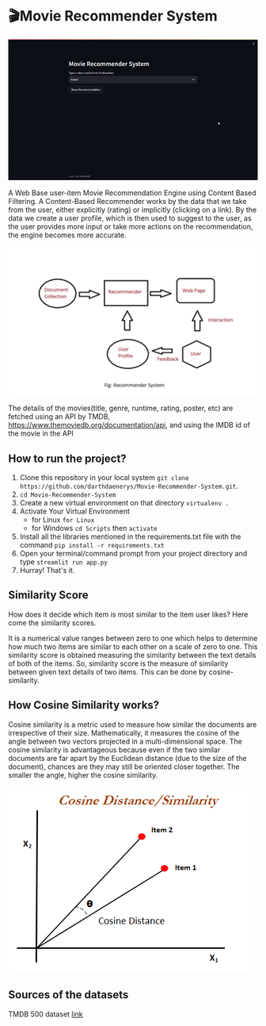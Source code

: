 # 🎬Movie Recommender System

![Alt text](ezgif-2-8d1b9d18d3.gif)

A Web Base user-item Movie Recommendation Engine using Content Based  Filtering. A Content-Based Recommender works by the data that we take from the user, either explicitly (rating) or implicitly (clicking on a link). By the data we create a user profile, which is then used to suggest to the user, as the user provides more input or take more actions on the recommendation, the engine becomes more accurate.

![Alt text](image.png)

The details of the movies(title, genre, runtime, rating, poster, etc) are fetched using an API by TMDB, https://www.themoviedb.org/documentation/api, and using the IMDB id of the movie in the API

## How to run the project?

1. Clone this repository in your local system `git clone https://github.com/darthdaenerys/Movie-Recommender-System.git`.
2. `cd Movie-Recommender-System`
3. Create a new virtual environment on that directory `virtualenv .`
4. Activate Your Virtual Environment
    - for Linux `for Linux`
    - for Windows `cd Scripts` then `activate`
5. Install all the libraries mentioned in the requirements.txt file with the command `pip install -r requirements.txt`
6. Open your terminal/command prompt from your project directory and type `streamlit run app.py`
7. Hurray! That's it.

## Similarity Score

How does it decide which item is most similar to the item user likes? Here come the similarity scores.

It is a numerical value ranges between zero to one which helps to determine how much two items are similar to each other on a scale of zero to one. This similarity score is obtained measuring the similarity between the text details of both of the items. So, similarity score is the measure of similarity between given text details of two items. This can be done by cosine-similarity.

## How Cosine Similarity works?

Cosine similarity is a metric used to measure how similar the documents are irrespective of their size. Mathematically, it measures the cosine of the angle between two vectors projected in a multi-dimensional space. The cosine similarity is advantageous because even if the two similar documents are far apart by the Euclidean distance (due to the size of the document), chances are they may still be oriented closer together. The smaller the angle, higher the cosine similarity.

![Alt text](image-1.png)

## Sources of the datasets

TMDB 500 dataset [link](https://www.kaggle.com/datasets/tmdb/tmdb-movie-metadata)
